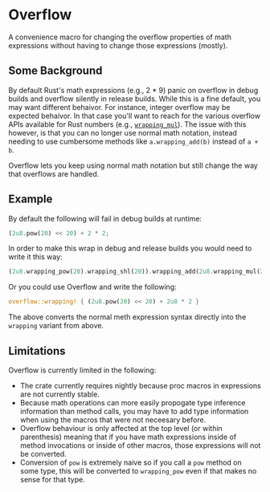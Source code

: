 # Overflow

A convenience macro for changing the overflow properties of math expressions without having to change those expressions (mostly).

## Some Background

By default Rust's math expressions (e.g., 2 * 9) panic on overflow in debug builds and overflow silently in release builds. While this is a fine default, you may want different behaivor. For instance, integer overflow may be expected behaivor. In that case you'll want to reach for the various overflow APIs available for Rust numbers (e.g., [`wrapping_mul`](https://doc.rust-lang.org/std/primitive.u32.html#method.wrapping_mul)). The issue with this however, is that you can no longer use normal math notation, instead needing to use cumbersome methods like `a.wrapping_add(b)` instead of `a + b`.

Overflow lets you keep using normal math notation but still change the way that overflows are handled.

## Example

By default the following will fail in debug builds at runtime:

```rust
(2u8.pow(20) << 20) + 2 * 2;
```

In order to make this wrap in debug and release builds you would need to write it this way:

```rust
(2u8.wrapping_pow(20).wrapping_shl(20)).wrapping_add(2u8.wrapping_mul(2))
```

Or you could use Overflow and write the following:

```rust
overflow::wrapping! { (2u8.pow(20) << 20) + 2u8 * 2 }
```

The above converts the normal meth expression syntax directly into the `wrapping` variant from above.

## Limitations

Overflow is currently limited in the following:

* The crate currently requires nightly because proc macros in expressions are not currently stable.
* Because math operations can more easily propogate type inference information than method calls, you may have to add type information when using the macros that were not neceesary before.
* Overflow behaviour is only affected at the top level (or within parenthesis) meaning that if you have math expressions inside of method invocations or inside of other macros, those expressions will not be converted.
* Conversion of `pow` is extremely naive so if you call a `pow` method on some type, this will be converted to `wrapping_pow` even if that makes no sense for that type.
